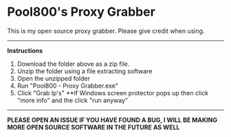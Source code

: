 # Pool800's Proxy Grabber
This is my open source proxy grabber. Please give credit when using.

___________________________________________________________________________________________________________________________________________
**Instructions**
1. Download the folder above as a zip file.
2. Unzip the folder using a file extracting software
3. Open the unzipped folder
4. Run "Pool800 - Proxy Grabber.exe"
5. Click "Grab Ip's"
**If Windows screen protector pops up then click "more info" and the click "run anyway"
___________________________________________________________________________________________________________________________________________
**PLEASE OPEN AN ISSUE IF YOU HAVE FOUND A BUG, I WILL BE MAKING MORE OPEN SOURCE SOFTWARE IN THE FUTURE AS WELL**
